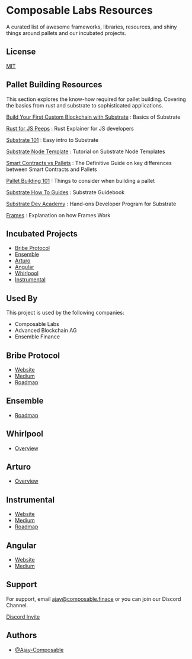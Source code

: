 
# Composable Labs Resources

A curated list of awesome frameworks, libraries, resources, and shiny things around pallets and our incubated projects.


## License

[MIT](https://choosealicense.com/licenses/mit/)


## Pallet Building Resources

This section explores the know-how required for pallet building. Covering the basics from rust and substrate to sophisticated applications.

[Build Your First Custom Blockchain with Substrate](https://youtu.be/oIEbjUDmUPk)  : Basics of Substrate

[Rust for JS Peeps](https://github.com/yoshuawuyts/rust-for-js-peeps#quick-start)  : Rust  Explainer for JS developers

[Substrate 101](https://youtu.be/-6BBIr-DmI) : Easy intro to Substrate

[Substrate Node Template](https://github.com/substrate-developer-hub/substrate-node-template) : Tutorial on Substrate Node Templates

[Smart Contracts vs Pallets](https://0xbrainjar.medium.com/smart-contracts-vs-substrate-pallets-important-building-blocks-and-their-differences-6c39b9e8d68d) : The Definitive Guide on key differences between Smart Contracts and Pallets

[Pallet Building 101](https://github.com/apopiak/how-not-to-build-a-pallet) : Things to consider when building a pallet

[Substrate How To Guides](https://docs.substrate.io/how-to-guides/v3/) : Substrate Guidebook

[Substrate Dev Academy](https://github.com/SubstrateDevAcademy) : Hand-ons Developer Program for Substrate

[Frames](https://docs.substrate.io/v3/runtime/frame/) : Explanation on how Frames Work
## Incubated Projects 


- [Bribe Protocol]()
- [Ensemble]()
- [Arturo]()
- [Angular]()
- [Whirlpool]()
- [Instrumental]()
## Used By

This project is used by the following companies:

- Composable Labs
- Advanced Blockchain AG
- Ensemble Finance



## Bribe Protocol

- [Website](https://www.bribe.xyz)
- [Medium](https://medium.com/@bribe-protocol)
- [Roadmap](https://medium.com/@bribe-protocol/roadmap-to-governor-charlie-599b3a856d29)

## Ensemble

- [Roadmap]()
## Whirlpool

- [Overview](https://composablefi.medium.com/introducing-whirlpool-cash-the-innovative-blockchain-privacy-protocol-on-picasso-a845922bc02e)

## Arturo

- [Overview](https://composablefi.medium.com/announcing-arturo-as-the-first-recipient-of-the-composable-grants-program-11db2b35d4fa)

## Instrumental

- [Website](https://www.instrumental.finance)
- [Medium](https://medium.com/@instrumentalfinance)
- [Roadmap](https://medium.com/@instrumentalfinance/instrumental-technical-roadmap-5907aec98376)

## Angular

- [Website](https://twitter.com/AngularFinance)
- [Medium](https://angularfinance.medium.com)

## Support

For support, email ajay@composable.finace or you can join our Discord Channel.


[Discord Invite](https://discord.gg/NdqTdGES87)
## Authors

- [@Ajay-Composable](https://github.com/Ajay-Composable)


